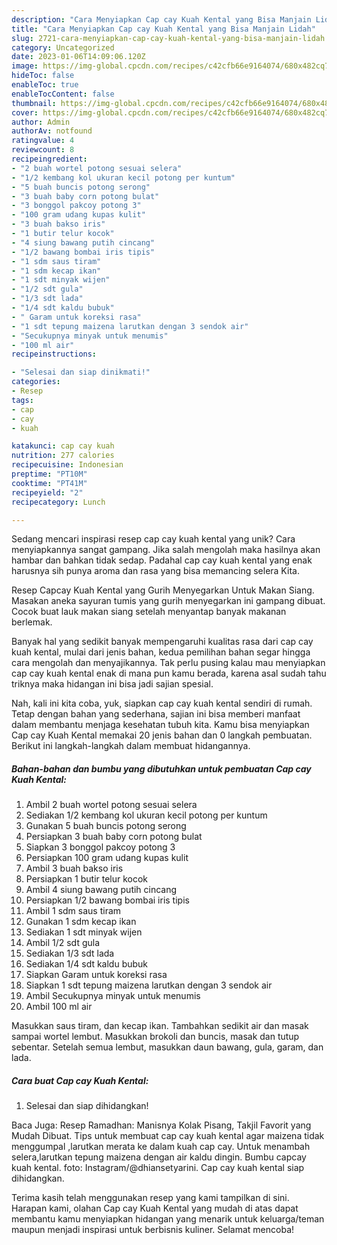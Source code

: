 ```yaml
---
description: "Cara Menyiapkan Cap cay Kuah Kental yang Bisa Manjain Lidah"
title: "Cara Menyiapkan Cap cay Kuah Kental yang Bisa Manjain Lidah"
slug: 2721-cara-menyiapkan-cap-cay-kuah-kental-yang-bisa-manjain-lidah
category: Uncategorized
date: 2023-01-06T14:09:06.120Z
image: https://img-global.cpcdn.com/recipes/c42cfb66e9164074/680x482cq70/cap-cay-kuah-kental-foto-resep-utama.jpg
hideToc: false
enableToc: true
enableTocContent: false
thumbnail: https://img-global.cpcdn.com/recipes/c42cfb66e9164074/680x482cq70/cap-cay-kuah-kental-foto-resep-utama.jpg
cover: https://img-global.cpcdn.com/recipes/c42cfb66e9164074/680x482cq70/cap-cay-kuah-kental-foto-resep-utama.jpg
author: Admin
authorAv: notfound
ratingvalue: 4
reviewcount: 8
recipeingredient:
- "2 buah wortel potong sesuai selera"
- "1/2 kembang kol ukuran kecil potong per kuntum"
- "5 buah buncis potong serong"
- "3 buah baby corn potong bulat"
- "3 bonggol pakcoy potong 3"
- "100 gram udang kupas kulit"
- "3 buah bakso iris"
- "1 butir telur kocok"
- "4 siung bawang putih cincang"
- "1/2 bawang bombai iris tipis"
- "1 sdm saus tiram"
- "1 sdm kecap ikan"
- "1 sdt minyak wijen"
- "1/2 sdt gula"
- "1/3 sdt lada"
- "1/4 sdt kaldu bubuk"
- " Garam untuk koreksi rasa"
- "1 sdt tepung maizena larutkan dengan 3 sendok air"
- "Secukupnya minyak untuk menumis"
- "100 ml air"
recipeinstructions:

- "Selesai dan siap dinikmati!"
categories:
- Resep
tags:
- cap
- cay
- kuah

katakunci: cap cay kuah 
nutrition: 277 calories
recipecuisine: Indonesian
preptime: "PT10M"
cooktime: "PT41M"
recipeyield: "2"
recipecategory: Lunch

---
```





Sedang mencari inspirasi resep cap cay kuah kental yang unik? Cara menyiapkannya sangat gampang. Jika salah mengolah maka hasilnya akan hambar dan bahkan tidak sedap. Padahal cap cay kuah kental yang enak harusnya sih punya aroma dan rasa yang bisa memancing selera Kita.





Resep Capcay Kuah Kental yang Gurih Menyegarkan Untuk Makan Siang. Masakan aneka sayuran tumis yang gurih menyegarkan ini gampang dibuat. Cocok buat lauk makan siang setelah menyantap banyak makanan berlemak.

Banyak hal yang sedikit banyak mempengaruhi kualitas rasa dari cap cay kuah kental, mulai dari jenis bahan, kedua pemilihan bahan segar hingga cara mengolah dan menyajikannya. Tak perlu pusing kalau mau menyiapkan cap cay kuah kental enak di mana pun kamu berada, karena asal sudah tahu triknya maka hidangan ini bisa jadi sajian spesial.






Nah, kali ini kita coba, yuk, siapkan cap cay kuah kental sendiri di rumah. Tetap dengan bahan yang sederhana, sajian ini bisa memberi manfaat dalam membantu menjaga kesehatan tubuh kita. Kamu bisa menyiapkan Cap cay Kuah Kental memakai 20 jenis bahan dan 0 langkah pembuatan. Berikut ini langkah-langkah dalam membuat hidangannya.

<!--inarticleads1-->

##### Bahan-bahan dan bumbu yang dibutuhkan untuk pembuatan Cap cay Kuah Kental:

1. Ambil 2 buah wortel potong sesuai selera
1. Sediakan 1/2 kembang kol ukuran kecil potong per kuntum
1. Gunakan 5 buah buncis potong serong
1. Persiapkan 3 buah baby corn potong bulat
1. Siapkan 3 bonggol pakcoy potong 3
1. Persiapkan 100 gram udang kupas kulit
1. Ambil 3 buah bakso iris
1. Persiapkan 1 butir telur kocok
1. Ambil 4 siung bawang putih cincang
1. Persiapkan 1/2 bawang bombai iris tipis
1. Ambil 1 sdm saus tiram
1. Gunakan 1 sdm kecap ikan
1. Sediakan 1 sdt minyak wijen
1. Ambil 1/2 sdt gula
1. Sediakan 1/3 sdt lada
1. Sediakan 1/4 sdt kaldu bubuk
1. Siapkan  Garam untuk koreksi rasa
1. Siapkan 1 sdt tepung maizena larutkan dengan 3 sendok air
1. Ambil Secukupnya minyak untuk menumis
1. Ambil 100 ml air


Masukkan saus tiram, dan kecap ikan. Tambahkan sedikit air dan masak sampai wortel lembut. Masukkan brokoli dan buncis, masak dan tutup sebentar. Setelah semua lembut, masukkan daun bawang, gula, garam, dan lada. 

<!--inarticleads2-->

##### Cara buat Cap cay Kuah Kental:


1. Selesai dan siap dihidangkan!

Baca Juga: Resep Ramadhan: Manisnya Kolak Pisang, Takjil Favorit yang Mudah Dibuat. Tips untuk membuat cap cay kuah kental agar maizena tidak menggumpal ,larutkan merata ke dalam kuah cap cay. Untuk menambah selera,larutkan tepung maizena dengan air kaldu dingin. Bumbu capcay kuah kental. foto: Instagram/@dhiansetyarini. Cap cay kuah kental siap dihidangkan. 

Terima kasih telah menggunakan resep yang kami tampilkan di sini. Harapan kami, olahan Cap cay Kuah Kental yang mudah di atas dapat membantu kamu menyiapkan hidangan yang menarik untuk keluarga/teman maupun menjadi inspirasi untuk berbisnis kuliner. Selamat mencoba!
